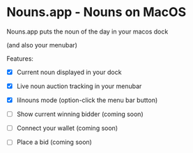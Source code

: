# Nouns.app - Nouns on MacOS

Nouns.app puts the noun of the day in your macos dock

(and also your menubar)

Features:
- [x] Current noun displayed in your dock
- [x] Live noun auction tracking in your menubar
- [x] lilnouns mode (option-click the menu bar button)
- [ ] Show current winning bidder (coming soon)
- [ ] Connect your wallet (coming soon)
- [ ] Place a bid (coming soon)

